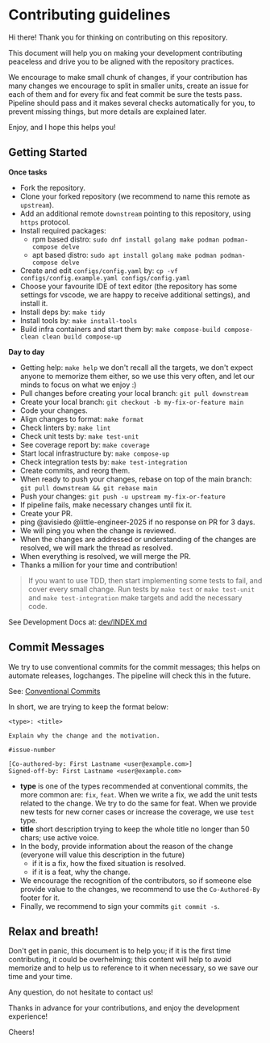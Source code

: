 # Contributing guidelines

Hi there! Thank you for thinking on contributing on this repository.

This document will help you on making your development contributing peaceless
and drive you to be aligned with the repository practices.

We encourage to make small chunk of changes, if your contribution has many
changes we encourage to split in smaller units, create an issue for each of them
and for every fix and feat commit be sure the tests pass. Pipeline should pass
and it makes several checks automatically for you, to prevent missing things,
but more details are explained later.

Enjoy, and I hope this helps you!

## Getting Started

**Once tasks**

- Fork the repository.
- Clone your forked repository (we recommend to name this remote as `upstream`).
- Add an additional remote `downstream` pointing to this repository, using
  `https` protocol.
- Install required packages:
  - rpm based distro: `sudo dnf install golang make podman podman-compose delve`
  - apt based distro: `sudo apt install golang make podman podman-compose delve`
- Create and edit `configs/config.yaml` by: `cp -vf configs/config.example.yaml
  configs/config.yaml`
- Choose your favourite IDE of text editor (the repository has some settings for
  vscode, we are happy to receive additional settings), and install it.
- Install deps by: `make tidy`
- Install tools by: `make install-tools`
- Build infra containers and start them by: `make compose-build compose-clean
  clean build compose-up`

**Day to day**

- Getting help: `make help`
  we don't recall all the targets, we don't expect anyone to memorize them
  either, so we use this very often, and let our minds to focus on what we
  enjoy :)
- Pull changes before creating your local branch: `git pull downstream`
- Create your local branch: `git checkout -b my-fix-or-feature main`
- Code your changes.
- Align changes to format: `make format`
- Check linters by: `make lint`
- Check unit tests by: `make test-unit`
- See coverage report by: `make coverage`
- Start local infrastructure by: `make compose-up`
- Check integration tests by: `make test-integration`
- Create commits, and reorg them.
- When ready to push your changes, rebase on top of the main branch:
  `git pull downstream && git rebase main`
- Push your changes: `git push -u upstream my-fix-or-feature`
- If pipeline fails, make necessary changes until fix it.
- Create your PR.
- ping @avisiedo @little-engineer-2025 if no response on PR for 3 days.
- We will ping you when the change is reviewed.
- When the changes are addressed or understanding of the changes are resolved,
  we will mark the thread as resolved.
- When everything is resolved, we will merge the PR.
- Thanks a million for your time and contribution!

> If you want to use TDD, then start implementing some tests to fail, and cover
> every small change. Run tests by `make test` or `make test-unit` and `make
> test-integration` make targets and add the necessary code.

See Development Docs at: [dev/INDEX.md](dev/INDEX.md)

## Commit Messages

We try to use conventional commits for the commit messages; this helps on
automate releases, logchanges. The pipeline will check this in the future.

See: [Conventional Commits](https://www.conventionalcommits.org/en/v1.0.0/)

In short, we are trying to keep the format below:

```raw
<type>: <title>

Explain why the change and the motivation.

#issue-number

[Co-authored-by: First Lastname <user@example.com>]
Signed-off-by: First Lastname <user@example.com>
```

- **type** is one of the types recommended at conventional commits, the more
  common are: `fix`, `feat`. When we write a fix, we add the unit tests related
  to the change. We try to do the same for feat. When we provide new tests for
  new corner cases or increase the coverage, we use `test` type.
- **title** short description trying to keep the whole title no longer than 50
  chars; use active voice.
- In the body, provide information about the reason of the change (everyone will
  value this description in the future)
  - if it is a fix, how the fixed situation is resolved.
  - if it is a feat, why the change.
- We encourage the recognition of the contributors, so if someone else provide
  value to the changes, we recommend to use the `Co-Authored-By` footer for it.
- Finally, we recommend to sign your commits `git commit -s`.

## Relax and breath!

Don't get in panic, this document is to help you; if it is the first time
contributing, it could be overhelming; this content will help to avoid memorize
and to help us to reference to it when necessary, so we save our time and your
time.

Any question, do not hesitate to contact us!

Thanks in advance for your contributions, and enjoy the development experience!

Cheers!

